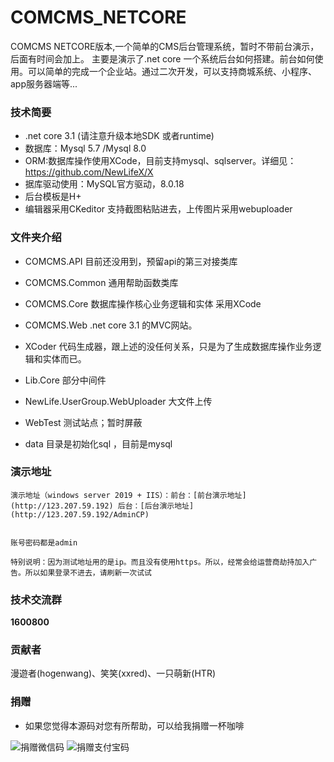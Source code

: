 # COMCMS_NETCORE
COMCMS NETCORE版本,一个简单的CMS后台管理系统，暂时不带前台演示，后面有时间会加上。
主要是演示了.net core 一个系统后台如何搭建。前台如何使用。可以简单的完成一个企业站。通过二次开发，可以支持商城系统、小程序、app服务器端等...

### 技术简要

- .net core 3.1 (请注意升级本地SDK 或者runtime)
- 数据库：Mysql 5.7 /Mysql 8.0
- ORM:数据库操作使用XCode，目前支持mysql、sqlserver。详细见：https://github.com/NewLifeX/X
- 据库驱动使用：MySQL官方驱动，8.0.18
- 后台模板是H+
- 编辑器采用CKeditor 支持截图粘贴进去，上传图片采用webuploader

### 文件夹介绍

- COMCMS.API 目前还没用到，预留api的第三对接类库

- COMCMS.Common 通用帮助函数类库

- COMCMS.Core 数据库操作核心业务逻辑和实体 采用XCode

- COMCMS.Web .net core 3.1 的MVC网站。

- XCoder 代码生成器，跟上述的没任何关系，只是为了生成数据库操作业务逻辑和实体而已。

- Lib.Core 部分中间件

- NewLife.UserGroup.WebUploader 大文件上传

- WebTest 测试站点；暂时屏蔽

- data 目录是初始化sql ，目前是mysql

### 演示地址

```
演示地址（windows server 2019 + IIS）：前台：[前台演示地址](http://123.207.59.192) 后台：[后台演示地址](http://123.207.59.192/AdminCP)


账号密码都是admin

特别说明：因为测试地址用的是ip。而且没有使用https。所以，经常会给运营商劫持加入广告。所以如果登录不进去，请刷新一次试试
```

### 技术交流群
 **1600800** 

### 贡献者
漫遊者(hogenwang)、笑笑(xxred)、一只萌新(HTR)

### 捐赠
- 如果您觉得本源码对您有所帮助，可以给我捐赠一杯咖啡

![捐赠微信码](https://images.gitee.com/uploads/images/2018/1202/202616_4bcf10db_390643.jpeg "")       ![捐赠支付宝码](https://images.gitee.com/uploads/images/2018/1202/202707_fd6b1cb4_390643.jpeg "")